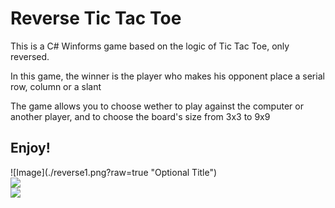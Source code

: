 <h1>Reverse Tic Tac Toe </h1>
<p>This is a C# Winforms game based on the logic of Tic Tac Toe, only reversed.</p>
<p>In this game, the winner is the player who makes his opponent place a serial row, column or a slant</p>
<p>The game allows you to choose wether to play against the computer or another player, and to choose the board's size from 3x3 to 9x9</p>
<h2>Enjoy!</h2>
![Image](./reverse1.png?raw=true "Optional Title")
<br>
<img src="reverse2.png">
<br>
<img src="reverse3.png">
<br>